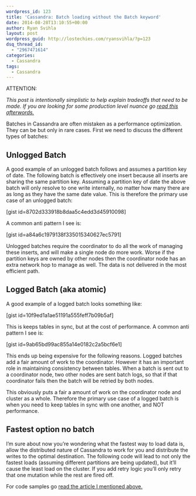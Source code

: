 ```yaml
---
wordpress_id: 123
title: 'Cassandra: Batch loading without the Batch keyword'
date: 2014-08-28T13:10:55+00:00
author: Ryan Svihla
layout: post
wordpress_guid: http://lostechies.com/ryansvihla/?p=123
dsq_thread_id:
  - "2967471614"
categories:
  - Cassandra
tags:
  - Cassandra
---
```

ATTENTION:

_This post is intentionally simplistic to help explain tradeoffs that need to be made. If you are looking for some production level nuance go [read this afterwords.](https://lostechies.com/ryansvihla/?p=334)_

Batches in Cassandra are often mistaken as a performance optimization. They can be but only in rare cases. First we need to discuss the different types of batches:

## Unlogged Batch

A good example of an unlogged batch follows and assumes a partition key of date. The following batch is effectively one insert because all inserts are sharing the same partition key. Assuming a partition key of date the above batch will only resolve to one write internally, no matter how many there are as long as they have the same date value. This is therefore the primary use case of an unlogged batch:

[gist id=8702d333918b8daa5c4edd3d45910098]

A common anti pattern I see is:

[gist id=a84a6c1979138f335015340627ec5791]

Unlogged batches require the coordinator to do all the work of managing these inserts, and will make a single node do more work. Worse if the partition keys are owned by other nodes then the coordinator node has an extra network hop to manage as well. The data is not delivered in the most efficient path.

## Logged Batch (aka atomic)

A good example of a logged batch looks something like:

[gist id=10f9ed1a1ae51191a555feff7b09b5af]

This is keeps tables in sync, but at the cost of performance. A common anti pattern I see is:

[gist id=9ab65bd99ac855a14e0182c2a5bcf6e1]

This ends up being expensive for the following reasons. Logged batches add a fair amount of work to the coordinator. However it has an important role in maintaining consistency between tables. When a batch is sent out to a coordinator node, two other nodes are sent batch logs, so that if that coordinator fails then the batch will be retried by both nodes.

This obviously puts a fair a amount of work on the coordinator node and cluster as a whole. Therefore the primary use case of a logged batch is when you need to keep tables in sync with one another, and NOT performance.

## Fastest option no batch

I’m sure about now you’re wondering what the fastest way to load data is, allow the distributed nature of Cassandra to work for you and distribute the writes to the optimal destination. The following code will lead to not only the fastest loads (assuming different partitions are being updated), but it’ll cause the least load on the cluster. If you add retry logic you’ll only retry that one mutation while the rest are fired off.

For code samples go [read the article I mentioned above.](https://lostechies.com/ryansvihla/?p=334)